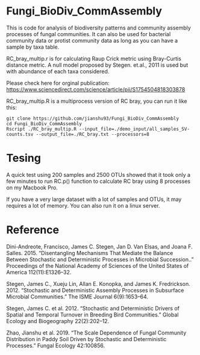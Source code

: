 # Fungi_BioDiv_CommAssembly
This is code for analysis of biodiversity patterns and community assembly processes of fungal communities. It can also be used for bacterial community data or protist community data as long as you can have a sample by taxa table.

RC_bray_multip.r is for calculating Raup Crick metric using Bray-Curtis distance metric. A null model proposed by Stegen. et.al., 2011 is used but with abundance of each taxa considered.

Please check here for orginal publication: https://www.sciencedirect.com/science/article/pii/S1754504818303878 


RC_bray_multip.R is a multiprocess version of RC bray, you can run it like this:

```
git clone https://github.com/jianshu93/Fungi_BioDiv_CommAssembly
cd Fungi_BioDiv_CommAssembly
Rscript ./RC_bray_multip.R --input_file=./demo_input/all_samples_SV-counts.tsv --output_file=./RC_bray.txt --processors=8
```


# Tesing
A quick test using 200 samples and 2500 OTUs showed that it took only a few minutes to run RC.p() function to calculate RC bray using 8 processes on my Macbook Pro.

If you have a very large dataset with a lot of samples and OTUs, it may requires a lot of memory. You can also run it on a linux server.

# Reference
Dini-Andreote, Francisco, James C. Stegen, Jan D. Van Elsas, and Joana F. Salles. 2015. “Disentangling Mechanisms That Mediate the Balance Between Stochastic and Deterministic Processes in Microbial Succession..” Proceedings of the National Academy of Sciences of the United States of America 112(11):E1326–32.

Stegen, James C., Xueju Lin, Allan E. Konopka, and James K. Fredrickson. 2012. “Stochastic and Deterministic Assembly Processes in Subsurface Microbial Communities.” The ISME Journal 6(9):1653–64.

Stegen, James C. et al. 2012. “Stochastic and Deterministic Drivers of Spatial and Temporal Turnover in Breeding Bird Communities.” Global Ecology and Biogeography 22(2):202–12.

Zhao, Jianshu et al. 2019. “The Scale Dependence of Fungal Community Distribution in Paddy Soil Driven by Stochastic and Deterministic Processes.” Fungal Ecology 42:100856.







